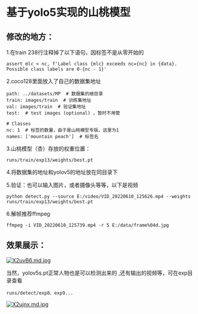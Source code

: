 # 基于yolo5实现的山桃模型

## 修改的地方：

1.在train 238行注释掉了以下语句，因标签不是从零开始的

```
assert mlc < nc, f'Label class {mlc} exceeds nc={nc} in {data}. Possible class labels are 0-{nc - 1}'
```

2.coco128里面放入了自己的数据集地址

```
path: ../datasets/MP  # 数据集的根目录
train: images/train  # 训练集地址
val: images/train  # 验证集地址
test:  # test images (optional) ，暂时不用管

# Classes
nc: 1  # 标签的数量，由于是山桃模型专版，这里为1
names: ['mountain peach']  # 标签名
```

3.山桃模型（杏）存放的权重位置：

```
runs/train/exp13/weights/best.pt
```

4.将数据集的地址和yolov5的地址放在同目录下

5.验证：也可以输入图片，或者摄像头等等，以下是视频

```
python detect.py --source E:/video/VID_20220610_125626.mp4 --weights runs/train/exp13/weights/best.pt
```

6.解帧推荐ffmpeg

```
ffmpeg -i VID_20220610_125739.mp4 -r 5 E:/data/frame%04d.jpg
```



## 效果展示：

[![X2uvB6.md.jpg](https://s1.ax1x.com/2022/06/12/X2uvB6.md.jpg)](https://imgtu.com/i/X2uvB6)

当然，yolov5s.pt正常人物也是可以检测出来的 ,还有输出的视频等，可在exp目录查看

```
runs/detect/exp8、exp9...
```

[![X2ujnx.md.jpg](https://s1.ax1x.com/2022/06/12/X2ujnx.md.jpg)](https://imgtu.com/i/X2ujnx)
